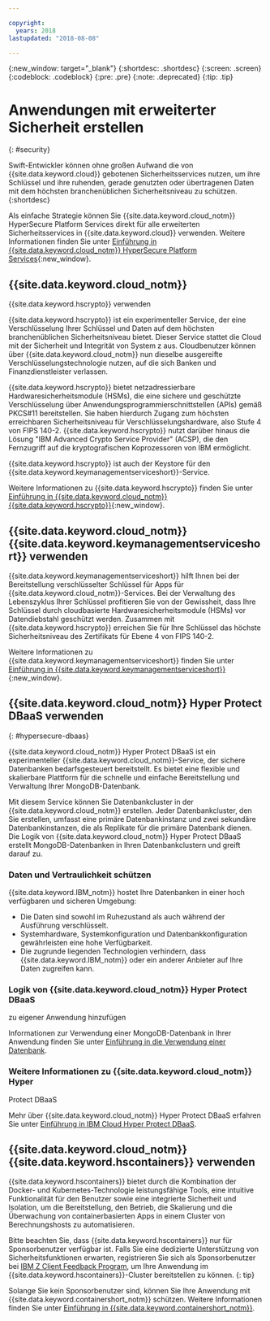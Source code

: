 ```yaml
---

copyright:
  years: 2018
lastupdated: "2018-08-08"

---
```

{:new_window: target="_blank"}
{:shortdesc: .shortdesc}
{:screen: .screen}
{:codeblock: .codeblock}
{:pre: .pre}
{:note: .deprecated}
{:tip: .tip} 

# Anwendungen mit erweiterter Sicherheit erstellen
{: #security}

Swift-Entwickler können ohne großen Aufwand die von
{{site.data.keyword.cloud}} gebotenen Sicherheitsservices nutzen, um
ihre Schlüssel und ihre ruhenden, gerade genutzten oder übertragenen Daten mit
dem höchsten branchenüblichen Sicherheitsniveau zu schützen.
{:shortdesc}

Als einfache Strategie können Sie
{{site.data.keyword.cloud_notm}} HyperSecure Platform Services direkt für
alle erweiterten Sicherheitsservices in {{site.data.keyword.cloud}}
verwenden. Weitere Informationen finden Sie unter [Einführung in {{site.data.keyword.cloud_notm}} HyperSecure Platform Services](/docs/services/hypersecure-platform/index.html){:new_window}.

## {{site.data.keyword.cloud_notm}}
{{site.data.keyword.hscrypto}} verwenden

{{site.data.keyword.hscrypto}} ist ein experimenteller Service,
der eine Verschlüsselung Ihrer Schlüssel und Daten auf dem höchsten
branchenüblichen Sicherheitsniveau bietet. Dieser Service stattet die Cloud mit
der Sicherheit und Integrität von System z aus. Cloudbenutzer können über
{{site.data.keyword.cloud_notm}} nun dieselbe ausgereifte
Verschlüsselungstechnologie nutzen, auf die sich Banken und
Finanzdienstleister verlassen.

{{site.data.keyword.hscrypto}} bietet netzadressierbare
Hardwaresicherheitsmodule (HSMs), die eine sichere und geschützte
Verschlüsselung über Anwendungsprogrammierschnittstellen (APIs) gemäß PKCS#11
bereitstellen. Sie haben hierdurch Zugang zum höchsten erreichbaren
Sicherheitsniveau für Verschlüsselungshardware, also Stufe 4 von FIPS 140-2.
{{site.data.keyword.hscrypto}} nutzt darüber hinaus die Lösung
"IBM Advanced
Crypto Service Provider" (ACSP), die den Fernzugriff auf die kryptografischen
Koprozessoren von IBM ermöglicht.

{{site.data.keyword.hscrypto}} ist auch der Keystore für den
{{site.data.keyword.keymanagementserviceshort}}-Service.

Weitere Informationen zu {{site.data.keyword.hscrypto}} finden Sie unter [Einführung in {{site.data.keyword.cloud_notm}} {{site.data.keyword.hscrypto}}](/docs/services/hs-crypto/index.html){:new_window}.

## {{site.data.keyword.cloud_notm}} {{site.data.keyword.keymanagementserviceshort}} verwenden

{{site.data.keyword.keymanagementserviceshort}} hilft Ihnen bei
der Bereitstellung verschlüsselter Schlüssel für Apps für
{{site.data.keyword.cloud_notm}}-Services. Bei der Verwaltung des
Lebenszyklus Ihrer Schlüssel profitieren Sie von der Gewissheit, dass Ihre
Schlüssel durch cloudbasierte Hardwaresicherheitsmodule (HSMs) vor
Datendiebstahl geschützt werden. Zusammen mit
{{site.data.keyword.hscrypto}} erreichen Sie für Ihre Schlüssel das
höchste Sicherheitsniveau des Zertifikats für Ebene 4 von FIPS 140-2.

Weitere Informationen zu {{site.data.keyword.keymanagementserviceshort}} finden Sie unter [Einführung in {{site.data.keyword.keymanagementserviceshort}}](/docs/services/keymgmt/index.html){:new_window}.

## {{site.data.keyword.cloud_notm}} Hyper Protect DBaaS verwenden
{: #hypersecure-dbaas}

{{site.data.keyword.cloud_notm}} Hyper Protect DBaaS ist ein
experimenteller {{site.data.keyword.cloud_notm}}-Service, der sichere
Datenbanken bedarfsgesteuert bereitstellt. Es bietet eine flexible und
skalierbare Plattform für die schnelle und einfache Bereitstellung und
Verwaltung Ihrer MongoDB-Datenbank.

Mit diesem Service können Sie Datenbankcluster in der
{{site.data.keyword.cloud_notm}} erstellen. Jeder Datenbankcluster, den
Sie erstellen, umfasst eine primäre Datenbankinstanz und zwei sekundäre
Datenbankinstanzen, die als Replikate für die primäre Datenbank dienen. Die
Logik von
{{site.data.keyword.cloud_notm}} Hyper Protect DBaaS erstellt
MongoDB-Datenbanken in Ihren Datenbankclustern und greift darauf zu.

### Daten und Vertraulichkeit schützen

{{site.data.keyword.IBM_notm}} hostet Ihre Datenbanken in einer
hoch verfügbaren und sicheren Umgebung:
 * Die Daten sind sowohl im Ruhezustand als auch während der
Ausführung verschlüsselt.
 * Systemhardware, Systemkonfiguration und Datenbankkonfiguration
gewährleisten eine hohe Verfügbarkeit.
 * Die zugrunde liegenden Technologien verhindern, dass
{{site.data.keyword.IBM_notm}} oder ein anderer Anbieter auf Ihre
Daten zugreifen kann.

### Logik von {{site.data.keyword.cloud_notm}} Hyper Protect DBaaS
zu eigener Anwendung hinzufügen

Informationen zur Verwendung einer MongoDB-Datenbank in Ihrer Anwendung finden Sie unter [Einführung in die Verwendung einer Datenbank](../hypersecure_dbaas/database-cluster.html).  

### Weitere Informationen zu {{site.data.keyword.cloud_notm}} Hyper
Protect DBaaS

Mehr über {{site.data.keyword.cloud_notm}} Hyper Protect DBaaS erfahren Sie unter [Einführung in IBM Cloud Hyper Protect DBaaS](/docs/services/hyper-protect-dbaas/index.html).

## {{site.data.keyword.cloud_notm}} {{site.data.keyword.hscontainers}} verwenden

{{site.data.keyword.hscontainers}} bietet durch die Kombination
der Docker- und Kubernetes-Technologie leistungsfähige Tools, eine intuitive
Funktionalität für den Benutzer sowie eine integrierte Sicherheit und
Isolation, um die Bereitstellung, den Betrieb, die Skalierung und die
Überwachung von containerbasierten Apps in einem Cluster von Berechnungshosts
zu automatisieren.

Bitte beachten Sie, dass {{site.data.keyword.hscontainers}} nur
für Sponsorbenutzer verfügbar ist. Falls Sie eine dedizierte Unterstützung von
Sicherheitsfunktionen erwarten, registrieren Sie sich als Sponsorbenutzer bei [IBM Z Client Feedback Program](https://www-01.ibm.com/marketing/iwm/iwmdocs/web/cc/earlyprograms/zcustomer.shtml), um Ihre Anwendung im {{site.data.keyword.hscontainers}}-Cluster bereitstellen zu können.
{: tip}

Solange Sie kein Sponsorbenutzer sind, können Sie Ihre Anwendung mit {{site.data.keyword.containershort_notm}} schützen. Weitere
Informationen finden Sie unter [Einführung in {{site.data.keyword.containershort_notm}}](/docs/containers/container_index.html#container_index).
